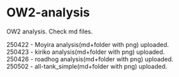 # OW2-analysis  
OW2 analysis. Check md files.  

250422 - Moyira analysis(md+folder with png) uploaded.  
250423 - kiriko analysis(md+folder with png) uploaded.  
250426 - roadhog analysis(md+folder with png) uploaded.  
250502 - all-tank_simple(md+folder with png) uploaded.  
